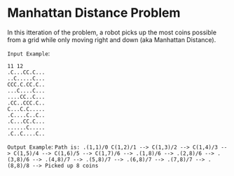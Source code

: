 # Manhattan Distance Problem
In this itteration of the problem, a robot picks up the most coins possible from a grid while only moving right and down (aka Manhattan Distance).

`Input Example`:
```
11 12
.C...CC.C...
..C.....C...
CCC.C.CC.C..
...C....C...
....CC..C...
.CC..CCC.C..
C...C.C.....
.C....C..C..
.C...CC.C...
......C.....
.C..C....C..
```

`Output Example`:
```Path is: .(1,1)/0 C(1,2)/1 --> C(1,3)/2 --> C(1,4)/3 --> C(1,5)/4 --> C(1,6)/5 --> C(1,7)/6 --> .(1,8)/6 --> .(2,8)/6 --> .(3,8)/6 --> .(4,8)/7 --> .(5,8)/7 --> .(6,8)/7 --> .(7,8)/7 --> .(8,8)/8 --> Picked up 8 coins```
